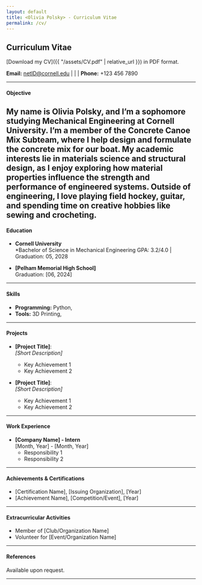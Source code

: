 ```yaml
---
layout: default
title: <Olivia Polsky> - Curriculum Vitae
permalink: /cv/
---
```

## Curriculum Vitae

[Download my CV]({{ "/assets/CV.pdf" | relative_url }}) in PDF format.


**Email:** [netID@cornell.edu](mailto:netID@cornell.edu) | | | **Phone:** +123 456 7890

---

#### Objective
My name is Olivia Polsky, and I’m a sophomore studying Mechanical Engineering at Cornell University. I’m a member of the Concrete Canoe Mix Subteam, where I help design and formulate the concrete mix for our boat. My academic interests lie in materials science and structural design, as I enjoy exploring how material properties influence the strength and performance of engineered systems. Outside of engineering, I love playing field hockey, guitar, and spending time on creative hobbies like sewing and crocheting.
---

#### Education
- **Cornell University**  
  *Bachelor of Science in Mechanical Engineering
  GPA: 3.2/4.0 | Graduation: 05, 2028

- **[Pelham Memorial High School]**  
  Graduation: [06, 2024]

---

#### Skills 
- **Programming:** Python,  
- **Tools:** 3D Printing,  

---

#### Projects
- **[Project Title]**:  
  *[Short Description]*  
  - Key Achievement 1  
  - Key Achievement 2  

- **[Project Title]**:  
  *[Short Description]*  
  - Key Achievement 1  
  - Key Achievement 2  

---

#### Work Experience
- **[Company Name] - Intern**  
  [Month, Year] - [Month, Year]  
  - Responsibility 1  
  - Responsibility 2  

---

#### Achievements & Certifications
- [Certification Name], [Issuing Organization], [Year]  
- [Achievement Name], [Competition/Event], [Year]  

---

#### Extracurricular Activities
- Member of [Club/Organization Name]  
- Volunteer for [Event/Organization Name]  

---

#### References
Available upon request.

---
